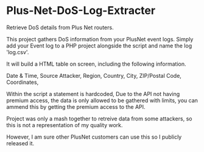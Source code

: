 # Plus-Net-DoS-Log-Extracter
Retrieve DoS details from Plus Net routers.

This project gathers DoS information from your PlusNet event logs.
Simply add your Event log to a PHP project alongside the script and name the log 'log.csv'.

It will build a HTML table on screen, including the following information.

Date & Time, 
Source Attacker, 
Region, 
Country, 
City, 
ZIP/Postal Code, 
Coordinates, 

Within the script a statement is hardcoded, 
Due to the API not having premium access, the data is only allowed to be gathered with limits, you can ammend this by getting the premium access to the 
API. 

Project was only a mash together to retreive data from some attackers, so this is not a representation of my quality work. 

However, I am sure other PlusNet customers can use this so I publicly released it.
